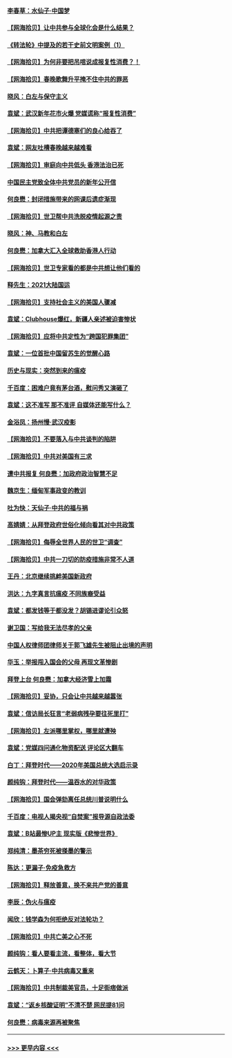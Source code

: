 #### [李春草：水仙子‧中国梦](../pages/nsc993/n12757686.md?t=02180451) 
#### [【网海拾贝】让中共参与全球化会是什么结果？](../pages/nsc993/n12757585.md?t=02180451) 
#### [《转法轮》中提及的若干史前文明案例（1）](../pages/nsc993/n12756200.md?t=02180451) 
#### [【网海拾贝】为何非要把吊唁说成报复性消费？！](../pages/nsc993/n12753738.md?t=02180451) 
#### [【网海拾贝】春晚歌舞升平掩不住中共的罪恶](../pages/nsc993/n12752025.md?t=02180451) 
#### [晓风：白左与保守主义](../pages/nsc993/n12752016.md?t=02180451) 
#### [袁斌：武汉新年花市火爆 党媒谎称“报复性消费”](../pages/nsc993/n12751938.md?t=02180451) 
#### [【网海拾贝】中共把谭德塞们的良心给吞了](../pages/nsc993/n12750636.md?t=02180451) 
#### [袁斌：网友吐槽春晚越来越难看](../pages/nsc993/n12750619.md?t=02180451) 
#### [【网海拾贝】审庭向中共低头 香港法治已死](../pages/nsc993/n12748910.md?t=02180451) 
#### [中国民主党致全体中共党员的新年公开信](../pages/nsc993/n12747581.md?t=02180451) 
#### [何良懋：封闭措施带来的网课后遗症渐现](../pages/nsc993/n12747478.md?t=02180451) 
#### [【网海拾贝】世卫帮中共洗脱疫情起源之责](../pages/nsc993/n12746838.md?t=02180451) 
#### [晓风：神、马教和白左](../pages/nsc993/n12746828.md?t=02180451) 
#### [何良懋：加拿大汇入全球救助香港人行动](../pages/nsc993/n12746719.md?t=02180451) 
#### [【网海拾贝】世卫专家看的都是中共想让他们看的](../pages/nsc993/n12744865.md?t=02180451) 
#### [释先生：2021大陆国运](../pages/nsc993/n12744813.md?t=02180451) 
#### [【网海拾贝】支持社会主义的美国人骤减](../pages/nsc993/n12742476.md?t=02180451) 
#### [袁斌：Clubhouse爆红，新疆人亲述被迫害惨状](../pages/nsc993/n12742407.md?t=02180451) 
#### [【网海拾贝】应将中共定性为“跨国犯罪集团”](../pages/nsc993/n12740430.md?t=02180451) 
#### [袁斌：一位首批中国留苏生的觉醒心路](../pages/nsc993/n12740396.md?t=02180451) 
#### [历史与现实：突然到来的瘟疫](../pages/nsc993/n12738507.md?t=02180451) 
#### [千百度：困难户竟有茅台酒，慰问秀又演砸了](../pages/nsc993/n12738362.md?t=02180451) 
#### [袁斌：这不准写 那不准评 自媒体还能写什么？](../pages/nsc993/n12737833.md?t=02180451) 
#### [金浴凤：扬州慢‧武汉疫影](../pages/nsc993/n12737248.md?t=02180451) 
#### [【网海拾贝】不要落入与中共谈判的陷阱](../pages/nsc993/n12735229.md?t=02180451) 
#### [【网海拾贝】中共对美国有三求](../pages/nsc993/n12735197.md?t=02180451) 
#### [遭中共报复 何良懋：加政府政治智慧不足](../pages/nsc993/n12734323.md?t=02180451) 
#### [魏京生：缅甸军事政变的教训](../pages/nsc993/n12732470.md?t=02180451) 
#### [吐为快：天仙子·中共的福与祸](../pages/nsc993/n12732165.md?t=02180451) 
#### [高婧婧：从拜登政府世俗化倾向看其对中共政策](../pages/nsc993/n12730028.md?t=02180451) 
#### [【网海拾贝】侮辱全世界人民的世卫“调查”](../pages/nsc993/n12727884.md?t=02180451) 
#### [【网海拾贝】中共一刀切的防疫措施非常不人道](../pages/nsc993/n12724879.md?t=02180451) 
#### [王丹：北京继续挑衅美国新政府](../pages/nsc993/n12722456.md?t=02180451) 
#### [洪达：九字真言抗瘟疫 不同族裔受益](../pages/nsc993/n12722448.md?t=02180451) 
#### [袁斌：都发钱等于都没发？胡锡进谬论引众怒](../pages/nsc993/n12722393.md?t=02180451) 
#### [谢卫国：写给我无法尽孝的父亲](../pages/nsc993/n12720325.md?t=02180451) 
#### [中国人权律师团律师关于郭飞雄先生被阻止出境的声明](../pages/nsc993/n12720203.md?t=02180451) 
#### [华玉：举报闯入国会的父母 再现文革惨剧](../pages/nsc993/n12719070.md?t=02180451) 
#### [拜登上台 何良懋：加拿大经济雪上加霜](../pages/nsc993/n12718943.md?t=02180451) 
#### [【网海拾贝】妥协，只会让中共越来越嚣张](../pages/nsc993/n12717392.md?t=02180451) 
#### [袁斌：信访局长狂言“老弱病残孕要往死里打”](../pages/nsc993/n12717343.md?t=02180451) 
#### [【网海拾贝】左派哪里掌权，哪里就遭殃](../pages/nsc993/n12715009.md?t=02180451) 
#### [袁斌：党媒四问通化物资配送 评论区大翻车](../pages/nsc993/n12714950.md?t=02180451) 
#### [白丁：拜登时代——2020年美国总统大选启示录](../pages/nsc993/n12714920.md?t=02180451) 
#### [颜纯钩：拜登时代——温吞水的对华政策](../pages/nsc993/n12713245.md?t=02180451) 
#### [【网海拾贝】国会弹劾离任总统川普说明什么](../pages/nsc993/n12712816.md?t=02180451) 
#### [千百度：电视人揭央视“自焚案”报导源自政法委](../pages/nsc993/n12709760.md?t=02180451) 
#### [袁斌：B站最惨UP主 现实版《悲惨世界》](../pages/nsc993/n12709686.md?t=02180451) 
#### [郑纯清：墨茶穷死被搽墨的警示](../pages/nsc993/n12709262.md?t=02180451) 
#### [陈达：更漏子·免疫急救方](../pages/nsc993/n12709244.md?t=02180451) 
#### [【网海拾贝】释放善意，换不来共产党的善意](../pages/nsc993/n12708361.md?t=02180451) 
#### [李辰：伪火与瘟疫](../pages/nsc993/n12707981.md?t=02180451) 
#### [闻欣：钱学森为何拒绝反对法轮功？](../pages/nsc993/n12707407.md?t=02180451) 
#### [【网海拾贝】中共亡美之心不死](../pages/nsc993/n12707621.md?t=02180451) 
#### [颜纯钩：看人要看主流，看整体，看大节](../pages/nsc993/n12707536.md?t=02180451) 
#### [云鹤天：卜算子‧中共病毒又重来](../pages/nsc993/n12707408.md?t=02180451) 
#### [【网海拾贝】中共制裁美官员，十足街痞做派](../pages/nsc993/n12705115.md?t=02180451) 
#### [袁斌：“返乡核酸证明”不清不楚 网民提81问](../pages/nsc993/n12704982.md?t=02180451) 
#### [何良懋：病毒来源再被聚焦](../pages/nsc993/n12704944.md?t=02180451) 

----
#### [ >>> 更早内容 <<< ](../indexes/nsc993-earlier.md)
